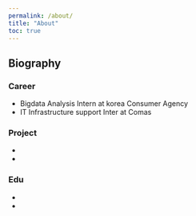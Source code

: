 ```yaml
---
permalink: /about/
title: "About"
toc: true
---
```


## Biography

### Career
* Bigdata Analysis Intern at korea Consumer Agency
* IT Infrastructure support Inter at Comas

### Project
*
*

### Edu
*
*
